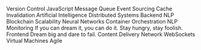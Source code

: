 Version Control JavaScript Message Queue Event Sourcing Cache Invalidation Artificial Intelligence Distributed Systems Backend NLP Blockchain
Scalability Neural Networks Container Orchestration NLP Monitoring If you can dream it, you can do it. Stay hungry, stay foolish. Frontend Dream big and dare to fail. Content Delivery Network WebSockets Virtual Machines Agile
